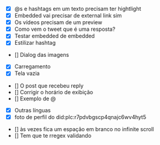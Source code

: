 - [x] @s e hashtags em um texto precisam ter hightlight
- [x] Embedded vai precisar de external link sim
- [x] Os vídeos precisam de um preview
- [x] Como vem o tweet que é uma resposta?
- [x] Testar embedded de embedded
- [x] Estilizar hashtag
- [] Dialog das imagens
- [x] Carregamento
- [x] Tela vazia
- [] O post que recebeu reply
- [] Corrigir o horário de exibição
- [] Exemplo de @
- [x] Outras línguas
- [x] foto de perfil do did:plc:r7pdvbgscp4qnajc6wv4hyt5
- [] às vezes fica um espação em branco no infinite scroll
- [] Tem que te rregex validando
